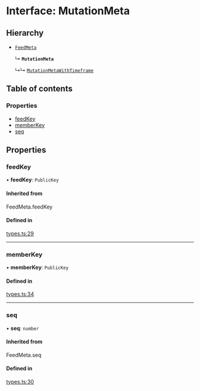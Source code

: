 # Interface: MutationMeta

## Hierarchy

- [`FeedMeta`](../modules.md#feedmeta)

  ↳ **`MutationMeta`**

  ↳↳ [`MutationMetaWithTimeframe`](MutationMetaWithTimeframe.md)

## Table of contents

### Properties

- [feedKey](MutationMeta.md#feedkey)
- [memberKey](MutationMeta.md#memberkey)
- [seq](MutationMeta.md#seq)

## Properties

### feedKey

• **feedKey**: `PublicKey`

#### Inherited from

FeedMeta.feedKey

#### Defined in

[types.ts:29](https://github.com/dxos/dxos/blob/6b1348fed/packages/echo/echo-protocol/src/types.ts#L29)

___

### memberKey

• **memberKey**: `PublicKey`

#### Defined in

[types.ts:34](https://github.com/dxos/dxos/blob/6b1348fed/packages/echo/echo-protocol/src/types.ts#L34)

___

### seq

• **seq**: `number`

#### Inherited from

FeedMeta.seq

#### Defined in

[types.ts:30](https://github.com/dxos/dxos/blob/6b1348fed/packages/echo/echo-protocol/src/types.ts#L30)
